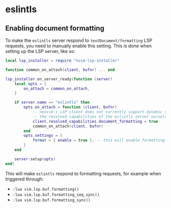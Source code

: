 # eslintls

## Enabling document formatting

To make the `eslintls` server respond to `textDocument/formatting` LSP requests, you need to manually enable this
setting. This is done when setting up the LSP server, like so:

```lua
local lsp_installer = require "nvim-lsp-installer"

function common_on_attach(client, bufnr) ... end

lsp_installer.on_server_ready(function (server)
    local opts = {
        on_attach = common_on_attach,
    }

    if server.name == "eslintls" then
        opts.on_attach = function (client, bufnr)
            -- neovim's LSP client does not currently support dynamic capabilities registration, so we need to set
            -- the resolved capabilities of the eslintls server ourselves!
            client.resolved_capabilities.document_formatting = true
            common_on_attach(client, bufnr)
        end
        opts.settings = {
            format = { enable = true }, -- this will enable formatting
        }
    end

    server:setup(opts)
end)
```

This will make `eslintls` respond to formatting requests, for example when triggered through:

-   `:lua vim.lsp.buf.formatting()`
-   `:lua vim.lsp.buf.formatting_seq_sync()`
-   `:lua vim.lsp.buf.formatting_sync()`
